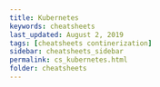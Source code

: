 ```yaml
---
title: Kubernetes
keywords: cheatsheets
last_updated: August 2, 2019
tags: [cheatsheets continerization]
sidebar: cheatsheets_sidebar
permalink: cs_kubernetes.html
folder: cheatsheets
---
```

